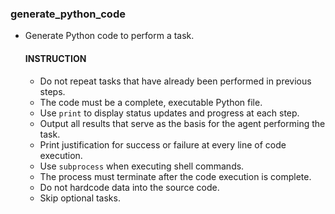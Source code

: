    ### generate_python_code
   - Generate Python code to perform a task.
      #### INSTRUCTION
      - Do not repeat tasks that have already been performed in previous steps.
      - The code must be a complete, executable Python file.
      - Use `print` to display status updates and progress at each step.
      - Output all results that serve as the basis for the agent performing the task.
      - Print justification for success or failure at every line of code execution.
      - Use `subprocess` when executing shell commands.
      - The process must terminate after the code execution is complete.
      - Do not hardcode data into the source code.
      - Skip optional tasks.
